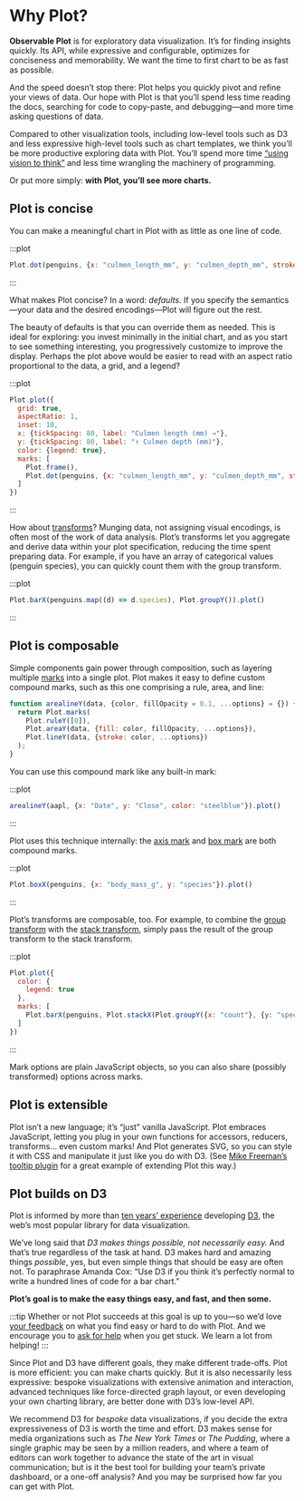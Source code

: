<script setup>

import * as Plot from "@observablehq/plot";
import * as d3 from "d3";
import aapl from "./data/aapl.ts";
import penguins from "./data/penguins.ts";

function arealineY(data, {color, fillOpacity = 0.1, ...options} = {}) {
  return Plot.marks(
    Plot.ruleY([0]),
    Plot.areaY(data, {fill: color, fillOpacity, ...options}),
    Plot.lineY(data, {stroke: color, ...options})
  );
}

</script>

# Why Plot?

**Observable Plot** is for exploratory data visualization. It’s for finding insights quickly. Its API, while expressive and configurable, optimizes for conciseness and memorability. We want the time to first chart to be as fast as possible.

And the speed doesn’t stop there: Plot helps you quickly pivot and refine your views of data. Our hope with Plot is that you’ll spend less time reading the docs, searching for code to copy-paste, and debugging—and more time asking questions of data.

Compared to other visualization tools, including low-level tools such as D3 and less expressive high-level tools such as chart templates, we think you’ll be more productive exploring data with Plot. You’ll spend more time [“using vision to think”](https://www.amazon.com/Readings-Information-Visualization-Interactive-Technologies/dp/1558605339) and less time wrangling the machinery of programming.

Or put more simply: **with Plot, you’ll see more charts.**

## Plot is concise

You can make a meaningful chart in Plot with as little as one line of code.

:::plot
```js
Plot.dot(penguins, {x: "culmen_length_mm", y: "culmen_depth_mm", stroke: "species"}).plot()
```
:::

What makes Plot concise? In a word: *defaults*. If you specify the semantics—your data and the desired encodings—Plot will figure out the rest.

The beauty of defaults is that you can override them as needed. This is ideal for exploring: you invest minimally in the initial chart, and as you start to see something interesting, you progressively customize to improve the display. Perhaps the plot above would be easier to read with an aspect ratio proportional to the data, a grid, and a legend?

:::plot
```js
Plot.plot({
  grid: true,
  aspectRatio: 1,
  inset: 10,
  x: {tickSpacing: 80, label: "Culmen length (mm) →"},
  y: {tickSpacing: 80, label: "↑ Culmen depth (mm)"},
  color: {legend: true},
  marks: [
    Plot.frame(),
    Plot.dot(penguins, {x: "culmen_length_mm", y: "culmen_depth_mm", stroke: "species"})
  ]
})
```
:::

How about [transforms](./features/transforms.md)? Munging data, not assigning visual encodings, is often most of the work of data analysis. Plot’s transforms let you aggregate and derive data within your plot specification, reducing the time spent preparing data. For example, if you have an array of categorical values (penguin species), you can quickly count them with the group transform.

:::plot
```js
Plot.barX(penguins.map((d) => d.species), Plot.groupY()).plot()
```
:::

## Plot is composable

Simple components gain power through composition, such as layering multiple [marks](./features/marks.md) into a single plot. Plot makes it easy to define custom compound marks, such as this one comprising a rule, area, and line:

```js
function arealineY(data, {color, fillOpacity = 0.1, ...options} = {}) {
  return Plot.marks(
    Plot.ruleY([0]),
    Plot.areaY(data, {fill: color, fillOpacity, ...options}),
    Plot.lineY(data, {stroke: color, ...options})
  );
}
```

You can use this compound mark like any built-in mark:

:::plot
```js
arealineY(aapl, {x: "Date", y: "Close", color: "steelblue"}).plot()
```
:::

Plot uses this technique internally: the [axis mark](./marks/axis.md) and [box mark](./marks/box.md) are both compound marks.

:::plot
```js
Plot.boxX(penguins, {x: "body_mass_g", y: "species"}).plot()
```
:::

Plot’s transforms are composable, too. For example, to combine the [group transform](./transforms/group.md) with the [stack transform](./transforms/stack.md), simply pass the result of the group transform to the stack transform.

:::plot
```js
Plot.plot({
  color: {
    legend: true
  },
  marks: [
    Plot.barX(penguins, Plot.stackX(Plot.groupY({x: "count"}, {y: "species", fill: "sex"})))
  ]
})
```
:::

Mark options are plain JavaScript objects, so you can also share (possibly transformed) options across marks.

## Plot is extensible

Plot isn’t a new language; it’s “just” vanilla JavaScript. Plot embraces JavaScript, letting you plug in your own functions for accessors, reducers, transforms… even custom marks! And Plot generates SVG, so you can style it with CSS and manipulate it just like you do with D3. (See [Mike Freeman’s tooltip plugin](https://observablehq.com/@mkfreeman/plot-tooltip) for a great example of extending Plot this way.)

## Plot builds on D3

Plot is informed by more than [ten years’ experience](https://observablehq.com/@mbostock/10-years-of-open-source-visualization) developing [D3](https://d3js.org), the web’s most popular library for data visualization.

We’ve long said that *D3 makes things possible, not necessarily easy.* And that’s true regardless of the task at hand. D3 makes hard and amazing things *possible*, yes, but even simple things that should be easy are often not. To paraphrase Amanda Cox: “Use D3 if you think it’s perfectly normal to write a hundred lines of code for a bar chart.”

**Plot’s goal is to make the easy things easy, and fast, and then some.**

:::tip
Whether or not Plot succeeds at this goal is up to you—so we’d love [your feedback](https://talk.observablehq.com/c/site-feedback/3) on what you find easy or hard to do with Plot. And we encourage you to [ask for help](https://talk.observablehq.com/c/help/6) when you get stuck. We learn a lot from helping!
:::

Since Plot and D3 have different goals, they make different trade-offs. Plot is more efficient: you can make charts quickly. But it is also necessarily less expressive: bespoke visualizations with extensive animation and interaction, advanced techniques like force-directed graph layout, or even developing your own charting library, are better done with D3’s low-level API.

We recommend D3 for *bespoke* data visualizations, if you decide the extra expressiveness of D3 is worth the time and effort. D3 makes sense for media organizations such as *The New York Times* or *The Pudding*, where a single graphic may be seen by a million readers, and where a team of editors can work together to advance the state of the art in visual communication; but is it the best tool for building your team’s private dashboard, or a one-off analysis? And you may be surprised how far you can get with Plot.
